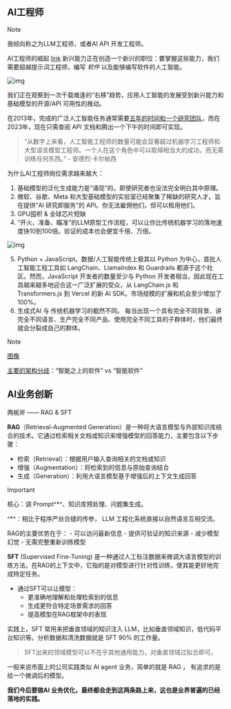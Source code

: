 ## AI工程师

> [!NOTE]
>
> 我倾向称之为LLM工程师，或者AI API 开发工程师。

AI工程师的崛起  [link](https://www.latent.space/p/ai-engineer)
 新兴能力正在创造一个新兴的职位：要掌握这些能力，我们需要超越提示词工程师，编写 *软件* 以及能够编写软件的人工智能。

![img](https://substackcdn.com/image/fetch/f_auto,q_auto:good,fl_progressive:steep/https%3A%2F%2Fsubstack-post-media.s3.amazonaws.com%2Fpublic%2Fimages%2Fa81555af-0b76-4a61-9b53-595e3d47580a_1005x317.png)

我们正在观察到一次千载难逢的“右移”趋势，应用人工智能的发展受到新兴能力和基础模型的开源/API 可用性的推动。

在2013年，完成的广泛人工智能任务通常需要[五年的时间和一个研究团队](https://xkcd.com/1425/)，而在2023年，现在只需查阅 API 文档和腾出一个下午的时间即可实现。

> “从数字上来看，人工智能工程师的数量可能会显著超过机器学习工程师和大型语言模型工程师。一个人在这个角色中可以取得相当大的成功，而无需训练任何东西。” - 安德烈·卡尔帕西

为什么AI工程师岗位需求越来越大：

1. 基础模型的泛化生成能力是“涌现”的，即使研究者也没法完全明白其中原理。
2. 微软、谷歌、Meta 和大型基础模型的实验室已经聚集了稀缺的研究人才。旨在提供“AI 研究即服务”的 API。你无法雇佣他们，但可以租用他们。
3. GPU囤积 & 全球芯片短缺
4. “开火、准备、瞄准”的LLM原型工作流程，可以让你比传统机器学习的落地速度快10到100倍。验证的成本也会便宜千倍、万倍。

![img](https://substackcdn.com/image/fetch/w_1456,c_limit,f_auto,q_auto:good,fl_progressive:steep/https%3A%2F%2Fsubstack-post-media.s3.amazonaws.com%2Fpublic%2Fimages%2F6035ddd2-418d-421d-aebd-6893c32bb6dd_1579x266.png)

5. Python + JavaScript。数据/人工智能传统上极其以 Python 为中心，首批人工智能工程工具如 LangChain、LlamaIndex 和 Guardrails 都源于这个社区。然而，JavaScript 开发者的数量至少与 Python 开发者相当，因此现在工具越来越多地迎合这一广泛扩展的受众，从 LangChain.js 和 Transformers.js 到 Vercel 的新 AI SDK。市场规模的扩展和机会至少增加了 100%。
6. 生成式AI 与 传统机器学习的截然不同。 每当出现一个具有完全不同背景、讲完全不同语言、生产完全不同产品、使用完全不同工具的子群体时，他们最终就会分裂成自己的群体。

> [!NOTE]
>
> [图像](https://substackcdn.com/image/fetch/w_1456,c_limit,f_auto,q_auto:good,fl_progressive:steep/https%3A%2F%2Fsubstack-post-media.s3.amazonaws.com%2Fpublic%2Fimages%2F55d13fad-b282-4d9c-9258-d63a507ee002_2736x1494.jpeg)
>
> [主要的架构分歧](https://twitter.com/swyx/status/1674072122707046402/photo/1)：“智能之上的软件” vs “智能软件”



## AI业务创新

两板斧 —— RAG & SFT

**RAG**（Retrieval-Augmented Generation）是一种将大语言模型与外部知识库结合的技术。它通过检索相关文档或知识来增强模型的回答能力，主要包含以下步骤：  

- 检索（Retrieval）：根据用户输入查询相关的文档或知识 
- 增强（Augmentation）：将检索到的信息与原始查询结合 
- 生成（Generation）：利用大语言模型基于增强后的上下文生成回答

> [!IMPORTANT]
>
> 核心：调 Prompt^*^、知识库预处理、问题集生成。
>
> ^*^：相比于程序严丝合缝的传参， LLM 工程化系统直接以自然语言互相交流。

RAG的主要优势在于： - 可以访问最新信息 - 提供可验证的知识来源 - 减少模型幻觉 - 无需完整重新训练模型

**SFT** (Supervised Fine-Tuning) 是一种通过人工标注数据来微调大语言模型的训练方法。在RAG的上下文中，它指的是对模型进行针对性训练，使其能更好地完成特定任务。

- 通过SFT可以让模型： 
  - 更准确地理解和处理检索到的信息
  - 生成更符合特定场景需求的回答
  - 提高模型在RAG框架中的表现

实践上，SFT 常用来把垂直领域的知识注入 LLM，比如垂直领域知识，低代码平台知识等。分析数据和清洗数据就是 SFT 90% 的工作量。

> SFT出来的领域模型可以不在乎其他通用能力，对垂直领域过拟合即可。

一般来说市面上的公司实践类似 AI agent 业务，简单的就是 RAG ， 有追求的是给一个微调后的模型。

**我们今后要做AI 业务优化，最终都会走到这两条路上来，这也是业界普遍的已经落地的实践。**